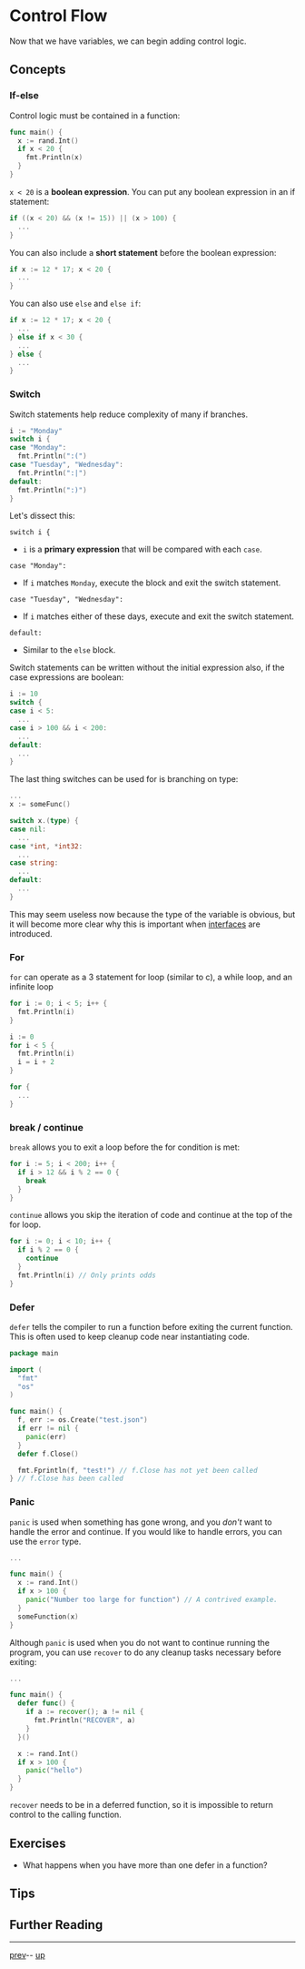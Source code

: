 # Control Flow

Now that we have variables, we can begin adding control logic.

## Concepts

### If-else

Control logic must be contained in a function:

```go
func main() {
  x := rand.Int()
  if x < 20 {
    fmt.Println(x)
  }
}
```

`x < 20` is a **boolean expression**.
You can put any boolean expression in an if statement:

```go
if ((x < 20) && (x != 15)) || (x > 100) {
  ...
}
```

You can also include a **short statement** before the boolean expression:

```go
if x := 12 * 17; x < 20 {
  ...
}
```

You can also use `else` and `else if`:
```go
if x := 12 * 17; x < 20 {
  ...
} else if x < 30 {
  ...
} else {
  ...
}
```

### Switch

Switch statements help reduce complexity of many if branches.

```go
i := "Monday"
switch i {
case "Monday":
  fmt.Println(":(")
case "Tuesday", "Wednesday":
  fmt.Println(":|")
default:
  fmt.Println(":)")
}
```

Let's dissect this:

`switch i {`
- `i` is a **primary expression** that will be compared with each `case`.

`case "Monday":`
- If `i` matches `Monday`, execute the block and exit the switch statement.

`case "Tuesday", "Wednesday":`
- If `i` matches either of these days, execute and exit the switch statement.

`default:`
- Similar to the `else` block.

Switch statements can be written without the initial expression also, if the case expressions are boolean:

```go
i := 10
switch {
case i < 5:
  ...
case i > 100 && i < 200:
  ...
default:
  ...
}
```

The last thing switches can be used for is branching on type:
```go
...
x := someFunc()

switch x.(type) {
case nil:
  ...
case *int, *int32:
  ...
case string:
  ...
default:
  ...
}
```

This may seem useless now because the type of the variable is obvious, but it will become more clear why this is important when [interfaces](../4-Design/4.1.md) are introduced.

### For
`for` can operate as a 3 statement for loop (similar to c), a while loop, and an infinite loop

```go
for i := 0; i < 5; i++ {
  fmt.Println(i)
}

i := 0
for i < 5 {
  fmt.Println(i)
  i = i + 2
}

for {
  ...
}
```

### break / continue

`break` allows you to exit a loop before the for condition is met:

```go
for i := 5; i < 200; i++ {
  if i > 12 && i % 2 == 0 {
    break
  }
}
```

`continue` allows you skip the iteration of code and continue at the top of the for loop.

```go
for i := 0; i < 10; i++ {
  if i % 2 == 0 {
    continue
  }
  fmt.Println(i) // Only prints odds
}
```

### Defer

`defer` tells the compiler to run a function before exiting the current function. This is often used to keep cleanup code near instantiating code.

```go
package main

import (
  "fmt"
  "os"
)

func main() {
  f, err := os.Create("test.json")
  if err != nil {
    panic(err)
  }
  defer f.Close()

  fmt.Fprintln(f, "test!") // f.Close has not yet been called
} // f.Close has been called
```

### Panic

`panic` is used when something has gone wrong, and you _don't_ want to handle the error and continue. If you would like to handle errors, you can use the `error` type.

```go
...

func main() {
  x := rand.Int()
  if x > 100 {
    panic("Number too large for function") // A contrived example.
  }
  someFunction(x)
}
```

Although `panic` is used when you do not want to continue running the program, you can use `recover` to do any cleanup tasks necessary before exiting:

```go
...

func main() {
  defer func() {
    if a := recover(); a != nil {
      fmt.Println("RECOVER", a)
    }
  }()

  x := rand.Int()
  if x > 100 {
    panic("hello")
  }
}
```

`recover` needs to be in a deferred function, so it is impossible to return control to the calling function.

## Exercises

* What happens when you have more than one defer in a function?

## Tips



## Further Reading

---

[prev](2.3.md)-- [up](Readme.md)